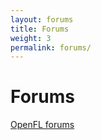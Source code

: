 ```yaml
---
layout: forums
title: Forums
weight: 3
permalink: forums/
---
```


# Forums

<a class="moot" href="https://moot.it/i/openfl">
   OpenFL forums</a>